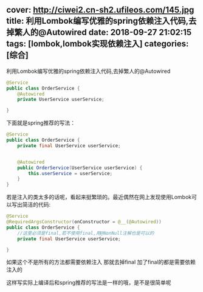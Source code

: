 cover: http://ciwei2.cn-sh2.ufileos.com/145.jpg
title: 利用Lombok编写优雅的spring依赖注入代码,去掉繁人的@Autowired
date: 2018-09-27 21:02:15
tags: [lombok,lombok实现依赖注入]
categories: [综合]
---
利用Lombok编写优雅的spring依赖注入代码,去掉繁人的@Autowired

```java
@Service
public class OrderService {
    @Autowired
    private UserService userService;

}
```

<!--more-->

下面就是spring推荐的写法：

```java
@Service
public class OrderService {
    private final UserService userService;


    @Autowired
    public OrderService(UserService userService) {
        this.userService = userService;
    }
}
```

若是注入的类太多的话呢，看起来挺繁琐的。最近偶然在网上发现使用Lombok可以写出简洁的代码:

```java
@Service
@RequiredArgsConstructor(onConstructor = @__(@Autowired))
public class OrderService {
    //这里必须是final,若不使用final,用@NonNull注解也是可以的
    private final UserService userService;

}
```

如果这个不是所有的方法都需要依赖注入 那就去掉final 加了final的都是需要依赖注入的

这样写实际上编译后和spring推荐的写法是一样的哦，是不是很简单呢